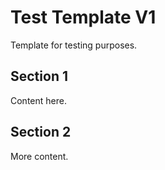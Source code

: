# Test Template V1

Template for testing purposes.

## Section 1

Content here.

## Section 2

More content.

